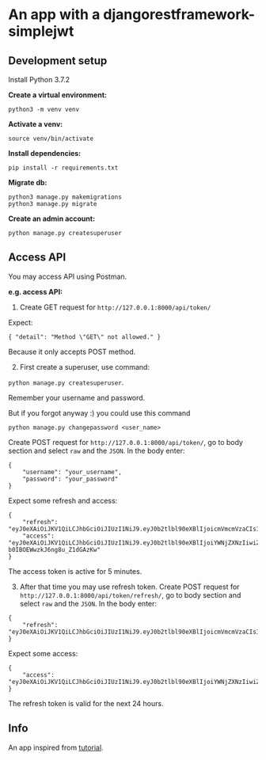 # An app with a djangorestframework-simplejwt

## Development setup
Install Python 3.7.2

**Create a virtual environment:**

`python3 -m venv venv`

**Activate a venv:**

`source venv/bin/activate`

**Install dependencies:**

`pip install -r requirements.txt`

**Migrate db:**

`python3 manage.py makemigrations` <br/>
`python3 manage.py migrate`

**Create an admin account:**

`python manage.py createsuperuser`
## Access API
You may access API using Postman.

**e.g. access API:**
1. Create GET request for `http://127.0.0.1:8000/api/token/`

Expect:

`{
    "detail": "Method \"GET\" not allowed."
}`

Because it only accepts POST method.

2. First create a superuser, use command: 

`python manage.py createsuperuser`.

Remember your username and password.

But if you forgot anyway :) you could use this command 

`python manage.py changepassword <user_name>`

Create POST request for `http://127.0.0.1:8000/api/token/`, go to body section and select `raw` and the `JSON`.
In the body enter:

```
{
    "username": "your_username",
    "password": "your_password"
}
```

Expect some refresh and access:
```
{
    "refresh": "eyJ0eXAiOiJKV1QiLCJhbGciOiJIUzI1NiJ9.eyJ0b2tlbl90eXBlIjoicmVmcmVzaCIsImV4cCI6MTU5NDI4MzQ5MiwianRpIjoiYzBkNjUyY2JlNDk1NDE0YzlhYTVmMWMyY2QxMTdmZTEiLCJ1c2VyX2lkIjoxfQ._WmaX_q9Ejf7ZBryOFYJr7JfLRwNYoSOtT_YiU26Drc",
    "access": "eyJ0eXAiOiJKV1QiLCJhbGciOiJIUzI1NiJ9.eyJ0b2tlbl90eXBlIjoiYWNjZXNzIiwiZXhwIjoxNTk0MTk3MzkyLCJqdGkiOiJkMWIyMjA2OTY3MTY0NjA4YjYxNDk0MGEyYTQzMGVjNSIsInVzZXJfaWQiOjF9.OsxE0wGiQxWZqLBHx-b0IBOEWwzkJ6ng8u_Z1dGAzKw"
}
```
The access token is active for 5 minutes.

3. After that time you may use refresh token.
Create POST request for `http://127.0.0.1:8000/api/token/refresh/`, go to body section and select `raw` and the `JSON`.
In the body enter:

```
{
    "refresh": "eyJ0eXAiOiJKV1QiLCJhbGciOiJIUzI1NiJ9.eyJ0b2tlbl90eXBlIjoicmVmcmVzaCIsImV4cCI6MTU5NDI4MzQ5MiwianRpIjoiYzBkNjUyY2JlNDk1NDE0YzlhYTVmMWMyY2QxMTdmZTEiLCJ1c2VyX2lkIjoxfQ._WmaX_q9Ejf7ZBryOFYJr7JfLRwNYoSOtT_YiU26Drc"
}
```

Expect some access:

```
{
    "access": "eyJ0eXAiOiJKV1QiLCJhbGciOiJIUzI1NiJ9.eyJ0b2tlbl90eXBlIjoiYWNjZXNzIiwiZXhwIjoxNTk0MTk4MzUwLCJqdGkiOiJjM2NmOTE4NDAyZmY0MDFkOTNjZmNjY2MyYmJiNDFiYiIsInVzZXJfaWQiOjF9.qHBuz8L2XRmfpX27Z_TaC_rZDMsUr3Nb7bW5wpIOzYw"
}
```

The refresh token is valid for the next 24 hours.


## Info

An app inspired from [tutorial](https://simpleisbetterthancomplex.com/tutorial/2018/12/19/how-to-use-jwt-authentication-with-django-rest-framework.html).